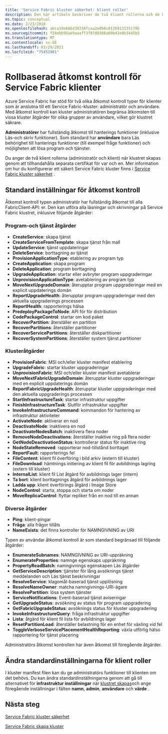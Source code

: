 ```yaml
---
title: 'Service Fabric kluster säkerhet: klient roller'
description: Den här artikeln beskriver de två klient rollerna och de behörigheter som har angetts för rollerna.
ms.topic: conceptual
ms.date: 2/23/2018
ms.openlocfilehash: abca19e686d39338fcaa2e0b0c8126913135170b
ms.sourcegitcommit: f28ebb95ae9aaaff3f87d8388a09b41e0b3445b5
ms.translationtype: MT
ms.contentlocale: sv-SE
ms.lasthandoff: 03/29/2021
ms.locfileid: "75451901"
---
```

# <a name="role-based-access-control-for-service-fabric-clients"></a>Rollbaserad åtkomst kontroll för Service Fabric klienter
Azure Service Fabric har stöd för två olika åtkomst kontroll typer för klienter som är anslutna till ett Service Fabric-kluster: administratör och användare. Med åtkomst kontroll kan kluster administratören begränsa åtkomsten till vissa kluster åtgärder för olika grupper av användare, vilket gör klustret säkrare.  

**Administratörer** har fullständig åtkomst till hanterings funktioner (inklusive Läs-och skriv funktioner). Som standard har **användare** bara Läs behörighet till hanterings funktioner (till exempel fråge funktioner) och möjligheten att lösa program och tjänster.

Du anger de två klient rollerna (administratör och klient) när klustret skapas genom att tillhandahålla separata certifikat för var och en. Mer information om hur du konfigurerar ett säkert Service Fabric kluster finns i [Service Fabric kluster säkerhet](service-fabric-cluster-security.md) .

## <a name="default-access-control-settings"></a>Standard inställningar för åtkomst kontroll
Åtkomst kontroll typen administratör har fullständig åtkomst till alla FabricClient-API: er. Den kan utföra alla läsningar och skrivningar på Service Fabric klustret, inklusive följande åtgärder:

### <a name="application-and-service-operations"></a>Program-och tjänst åtgärder
* **CreateService**: skapa tjänst                             
* **CreateServiceFromTemplate**: skapa tjänst från mall                             
* **UpdateService**: tjänst uppdateringar                             
* **DeleteService**: borttagning av tjänst                             
* **ProvisionApplicationType**: etablering av program typ                             
* **CreateApplication**: skapa program                               
* **DeleteApplication**: program borttagning                             
* **UpgradeApplication**: startar eller avbryter program uppgraderingar                             
* **UnprovisionApplicationType**: avetablering av program typ                             
* **MoveNextUpgradeDomain**: återupptar program uppgraderingar med en explicit uppdaterings domän                             
* **ReportUpgradeHealth**: återupptar program uppgraderingar med den aktuella uppgraderings processen                             
* **ReportHealth**: rapporterings hälsa                             
* **PredeployPackageToNode**: API för för distribution                            
* **CodePackageControl**: startar om kod paket                             
* **RecoverPartition**: återställer en partition                             
* **RecoverPartitions**: återställer partitioner                             
* **RecoverServicePartitions**: återställer diskpartitioner                             
* **RecoverSystemPartitions**: återställer system tjänst partitioner                             

### <a name="cluster-operations"></a>Klusteråtgärder
* **ProvisionFabric**: MSI och/eller kluster manifest etablering                             
* **UpgradeFabric**: startar kluster uppgraderingar                             
* **UnprovisionFabric**: MSI och/eller kluster manifest avetablerar                         
* **MoveNextFabricUpgradeDomain**: återupptar kluster uppgraderingar med en explicit uppdaterings domän                             
* **ReportFabricUpgradeHealth**: återupptar kluster uppgraderingar med den aktuella uppgraderings processen                             
* **StartInfrastructureTask**: startar infrastruktur uppgifter                             
* **FinishInfrastructureTask**: Slutför infrastruktur uppgifter                             
* **InvokeInfrastructureCommand**: kommandon för hantering av infrastruktur aktiviteter                              
* **ActivateNode**: aktiverar en nod                             
* **DeactivateNode**: inaktivera en nod                             
* **DeactivateNodesBatch**: inaktivera flera noder                             
* **RemoveNodeDeactivations**: återställer inaktive ring på flera noder                             
* **GetNodeDeactivationStatus**: kontrollerar status för inaktive ring                             
* **NodeStateRemoved**: rapporterar nod-tillstånd borttaget                             
* **ReportFault**: rapporterings fel                             
* **FileContent**: klient fil överföring i bild arkiv (extern till kluster)                             
* **FileDownload**: hämtnings initiering av klient fil för avbildnings lagring (extern till kluster)                             
* **InternalList**: klient fil List åtgärd för avbildnings lager (intern)                             
* **Ta bort**: klient borttagnings åtgärd för avbildnings lager                              
* **Ladda upp**: klient överförings åtgärd i Image Store                             
* **NodeControl**: starta, stoppa och starta om noder                             
* **MoveReplicaControl**: flyttar repliker från en nod till en annan                             

### <a name="miscellaneous-operations"></a>Diverse åtgärder
* **Ping**: klient-pingar                             
* **Fråga**: alla frågor tillåts
* **NameExists**: det finns kontroller för NAMNGIVNING av URI                             

Typen av användar åtkomst kontroll är som standard begränsad till följande åtgärder: 

* **EnumerateSubnames**: NAMNGIVNING av URI-uppräkning                             
* **EnumerateProperties**: namnge egenskaps uppräkning                             
* **PropertyReadBatch**: namngivnings egenskapen Läs åtgärder                             
* **GetServiceDescription**: tjänster för lång avsöknings tjänst meddelanden och Läs tjänst beskrivningar                             
* **ResolveService**: klagomål-baserad tjänst upplösning                             
* **ResolveNameOwner**: matcha namngivnings-URI-ägare                             
* **ResolvePartition**: lösa system tjänster                             
* **ServiceNotifications**: Event-baserad tjänst aviseringar                             
* **GetUpgradeStatus**: avsökning av status för program uppgradering                             
* **GetFabricUpgradeStatus**: avsöknings status för kluster uppgradering                             
* **InvokeInfrastructureQuery**: fråga infrastruktur uppgifter                             
* **Lista**: åtgärd för klient fil lista för avbildnings lager                             
* **ResetPartitionLoad**: återställer belastning för en enhet för växling vid fel                             
* **ToggleVerboseServicePlacementHealthReporting**: växla utförlig hälso rapportering för tjänst placering                             

Administratörs åtkomst kontrollen har även åtkomst till föregående åtgärder.

## <a name="changing-default-settings-for-client-roles"></a>Ändra standardinställningarna för klient roller
I kluster manifest filen kan du ge administratörs funktioner till klienten om det behövs. Du kan ändra standardinställningarna genom att gå till alternativet för **infrastruktur inställningar** när [klustret skapas](service-fabric-cluster-creation-via-portal.md)och ange föregående inställningar i fälten **namn**, **admin**, **användare** och **värde** .

## <a name="next-steps"></a>Nästa steg
[Service Fabric kluster säkerhet](service-fabric-cluster-security.md)

[Service Fabric skapa kluster](service-fabric-cluster-creation-via-portal.md)

